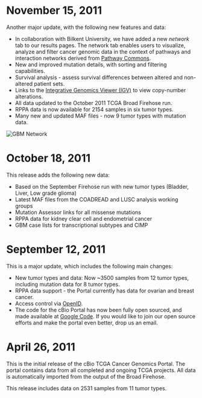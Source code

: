 # November 15, 2011

Another major update, with the following new features and data:

* In collaboration with Bilkent University, we have added a new *network* tab to our results pages.  The network tab enables users to visualize, analyze and filter cancer genomic data in the context of pathways and interaction networks derived from [Pathway Commons](http://www.pathwaycommons.org).
* New and improved mutation details, with sorting and filtering capabilities.
* Survival analysis - assess survival differences between altered and non-altered patient sets.
* Links to the [Integrative Genomics Viewer (IGV)](http://www.broadinstitute.org/igv/) to view copy-number alterations.
* All data updated to the October 2011 TCGA Broad Firehose run.
* RPPA data is now available for 2154 samples in six tumor types.
* Many new and updated MAF files - now 9 tumor types with mutation data.

![GBM Network](images/previews/ova_network.png)

# October 18, 2011

This release adds the following new data:

* Based on the September Firehose run with new tumor types (Bladder, Liver, Low grade glioma)
* Latest MAF files from the COADREAD and LUSC analysis working groups
* Mutation Assessor links for all missense mutations
* RPPA data for kidney clear cell and endometrial cancer
* GBM case lists for transcriptional subtypes and CIMP

# September 12, 2011

This is a major update, which includes the following main changes:

* New tumor types and data: Now ~3500 samples from 12 tumor types, including mutation data for 8 tumor types.
* RPPA data support - the Portal currently has data for ovarian and breast cancer.
* Access control via [OpenID](http://openid.net/).
* The code for the cBio Portal has now been fully open sourced, and made available at [Google Code](http://code.google.com/p/cbio-cancer-genomics-portal/).  If you would like to join our open source efforts and make the portal even better, drop us an email.

# April 26, 2011

This is the initial release of the cBio TCGA Cancer Genomics Portal. The portal contains data from all completed and ongoing TCGA projects. All data is automatically imported from the output of the Broad Firehose.

This release includes data on 2531 samples from 11 tumor types.
